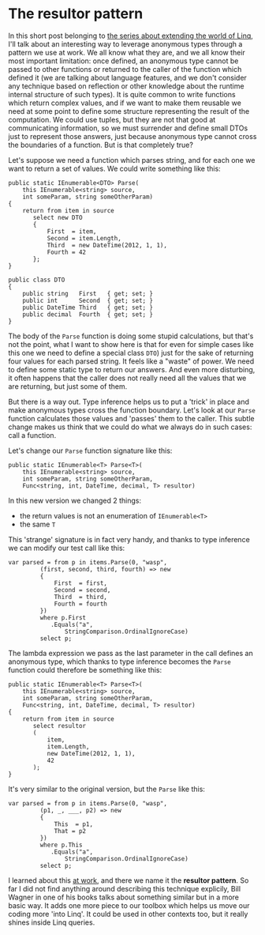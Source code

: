 The resultor pattern
===

In this short post belonging to [the series about extending the world of Linq](http://www.robychechi.it/roby/Tags/extending%20the%20world), I'll talk about an interesting way to leverage anonymous types through a pattern we use at work. We all know what they are, and we all know their most important limitation: once defined, an anonymous type cannot be passed to other functions or returned to the caller of the function which defined it (we are talking about language features, and we don't consider any technique based on reflection or other knowledge about the runtime internal structure of such types). It is quite common to write functions which return complex values, and if we want to make them reusable we need at some point to define some structure representing the result of the computation. We could use tuples, but they are not that good at communicating information, so we must surrender and define small DTOs just to represent those answers, just because anonymous type cannot cross the boundaries of a function. But is that completely true?

Let's suppose we need a function which parses string, and for each one we want to return a set of values. We could write something like this:

	public static IEnumerable<DTO> Parse(
	    this IEnumerable<string> source, 
	    int someParam, string someOtherParam)
	{
	    return from item in source
		   select new DTO
		   {
		       First  = item,
		       Second = item.Length,
		       Third  = new DateTime(2012, 1, 1),
		       Fourth = 42
		   };
	}

	public class DTO
	{
	    public string   First   { get; set; }    
	    public int      Second  { get; set; }    
	    public DateTime Third   { get; set; }    
	    public decimal  Fourth  { get; set; }    
	}

The body of the `Parse` function is doing some stupid calculations, but that's not the point, what I want to show here is that for even for simple cases like this one we need to define a special class `DTO`) just for the sake of returning four values for each parsed string. It feels like a "waste" of power. We need to define some static type to return our answers. And even more disturbing, it often happens that the caller does not really need all the values that we are returning, but just some of them. 

But there is a way out. Type inference helps us to put a 'trick' in place and make anonymous types cross the function boundary. Let's look at our `Parse` function calculates those values and 'passes' them to the caller. This subtle change makes us think that we could do what we always do in such cases: call a function.

Let's change our `Parse` function signature like this:

	public static IEnumerable<T> Parse<T>(
	    this IEnumerable<string> source, 
	    int someParam, string someOtherParam, 
	    Func<string, int, DateTime, decimal, T> resultor)

In this new version we changed 2 things:

*   the return values is not an enumeration of `IEnumerable<T>`
*   the same `T`

This 'strange' signature is in fact very handy, and thanks to type inference we can modify our test call like this:

	var parsed = from p in items.Parse(0, "wasp", 
			 (first, second, third, fourth) => new
			 {
			     First  = first,
			     Second = second,
			     Third  = third,
			     Fourth = fourth
			 })
		     where p.First
			    .Equals("a", 
				    StringComparison.OrdinalIgnoreCase)
		     select p;

The lambda expression we pass as the last parameter in the call defines an anonymous type, which thanks to type inference becomes the `Parse` function could therefore be something like this:

	public static IEnumerable<T> Parse<T>(
	    this IEnumerable<string> source, 
	    int someParam, string someOtherParam, 
	    Func<string, int, DateTime, decimal, T> resultor)
	{
	    return from item in source 
		   select resultor 
		   ( 
		       item, 
		       item.Length,
		       new DateTime(2012, 1, 1), 
		       42 
		   ); 
	}

It's very similar to the original version, but the `Parse` like this:

	var parsed = from p in items.Parse(0, "wasp", 
			 (p1, _, ___, p2) => new
			 {
			     This  = p1,
			     That = p2
			 })
		     where p.This
			    .Equals("a",
				    StringComparison.OrdinalIgnoreCase)
		     select p;

I learned about this [at work](http://www.raboof.com), and there we name it the **resultor pattern**. So far I did not find anything around describing this technique explicily, Bill Wagner in one of his books talks about something similar but in a more basic way. It adds one more piece to our toolbox which helps us move our coding more 'into Linq'. It could be used in other contexts too, but it really shines inside Linq queries.
